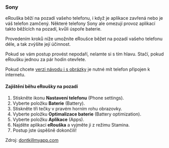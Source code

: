 ### Sony

eRouška běží na pozadí vašeho telefonu, i když je aplikace zavřená nebo je váš telefon zamčený. Některé telefony Sony ale omezují provoz aplikací takto běžících na pozadí, kvůli úspoře baterie.

Provedením kroků níže umožníte eRoušce běžet na pozadí vašeho telefonu déle, a tak zvýšíte její účinnost.

Pokud se vám postup provést nepodaří, nelamte si s tím hlavu. Stačí, pokud eRoušku jednou za pár hodin otevřete.

Pokud chcete [verzi návodu i s obrázky](https://www.erouska.cz/navody/Sony/1_zajisteni_behu_eRousky_na_pozadi.pdf) je nutné mít telefon připojen k internetu. 

#### Zajištění běhu eRoušky na pozadí

1. Stiskněte ikonu **Nastavení telefonu** (Phone settings).
2. Vyberte položku **Baterie** (Battery).
3. Stiskněte tři tečky v pravém horním rohu obrazovky.
4. Vyberte položku **Optimalizace baterie** (Battery optimization).
5. Vyberte položku **Aplikace** (Apps).
6. Najděte aplikaci **eRouška** a vyjměte ji z režimu Stamina.
7. Postup jste úspěšně dokončili!


Zdroj: [dontkillmyapp.com](https://dontkillmyapp.com/?utm_source=erouska&utm_medium=odkaz&utm_campaign=koronavirus)
